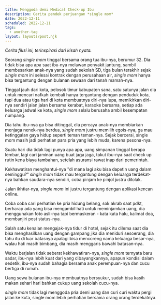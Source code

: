 ```yaml
---
title: Menggoda demi Medical Check-up Ibu
description: Cerita pendek perjuangan *single mom*
date: 2022-12-11
scheduled: 2022-12-11
tags:
  - another-tag
layout: layouts/post.njk
---
```


*Cerita fiksi ini, terinspirasi dari kisah nyata.*

Seorang *single mom* tinggal bersama orang tua ibu-nya, berumur 32. Dia tidak bisa apa apa saat ibu-nya melawan penyakit jantung, sambil membesarkan anak-nya yang sudah sekolah SD, tiga bulan terakhir sejak *single mom* ini selesai kontrak dengan perusahaan air, *single mom* hanya bisa tergantung dengan bulanan sewaan dari tanah mamah-nya.

Tinggal jauh dari kota, pelosok timur kabupaten sana, satu satunya jalan dia untuk mencari nafkah kembali hanya tergantung dengan penduduk kota, tapi dua atau tiga hari di kota membuatnya diri-nya lupa, memikirkan diri-nya sendiri jalan jalan bersama kerabat, karaoke bersama, setiap ada keluarga jadwal ke kota, *single mom* selalu berusaha ambil kesempatan numpang.

Dia tahu ibu-nya ga bisa ditinggal, dia percaya anak-nya membiarkan menjaga nenek-nya berdua, *single mom* justru memilih egois-nya, ga mau ketinggalan gaya hidup seperti teman teman-nya. Sejak bercerai, single mom masih jadi perhatian para pria yang lebih muda, karena pesona-nya.

Suatu hari dia tidak lagi punya apa apa, uang simpanan tinggal berapa lembar, lagi cari jaminan uang buat jaga jaga, takut ibu-nya saat check up rutin kena biaya tambahan, setelah asuransi rawat inap dari pemerintah.

Kekhawatiran menghantui-nya "di mana lagi aku bisa dapetin uang dalam seminggu?" *single mom* tidak mau tergantung dengan keluarga terdekat-nya bahkan saudara-nya sendiri, coba pinjam ke pinjol justru ditolak.

Jalan ikhtiar-nya, *single mom* ini justru tergantung dengan aplikasi kencan online.

Coba coba cari perhatian ke pria hidung belang, sok akrab saat pdkt, berharap ada yang bisa mengambil hati untuk meminjamkan uang, dia menggunakan foto asli-nya tapi bermaskeran - kata kata halu, kalimat doa, membanjiri post status-nya.

Salah satu kenalan mengajak-nya tidur di hotel, sejak itu dilema saat dia bisa menghasilkan uang dengan gampang jika dia meniduri sesoerang, dia tahu itu di luar batasnya apalagi bisa mencoreng nama keluarga besar-nya, walau hati masih bimbang, dia masih menggaris bawahi batasan-nya.

Waktu berjalan tidak seberat kekhawatiran-nya, *single mom* ternyata baru sadar, ibu-nya lebih kuat dari yang dibayangkannya, apapun kondisi dalam sedetik, ibu-nya sudah bahagia bersama anak perempuan-nya dan cucu bertiga di rumah.

Uang sewa bulanan ibu-nya membuatnya bersyukur, sudah bisa kasih makan sehari hari bahkan cukup uang sekolah cucu-nya.

*single mom* tidak lagi menggoda pria demi uang dan curi curi waktu pergi jalan ke kota, single mom lebih perhatian bersama orang orang terdekatnya.

